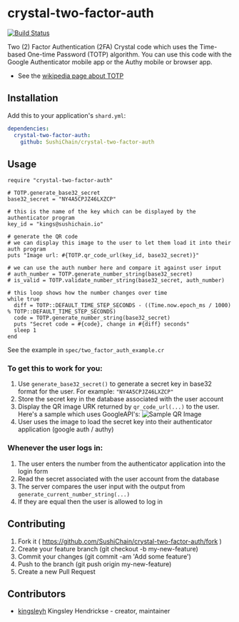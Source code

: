 # crystal-two-factor-auth

[![Build Status](https://travis-ci.org/SushiChain/crystal-two-factor-auth.svg?branch=master)](https://travis-ci.org/SushiChain/crystal-two-factor-auth)

Two (2) Factor Authentication (2FA) Crystal code which uses the Time-based One-time Password (TOTP) algorithm. You can use this code with the Google Authenticator mobile app or the Authy mobile or browser app.

* See the [wikipedia page about TOTP](https://en.wikipedia.org/wiki/Time-based_One-time_Password_algorithm)

## Installation

Add this to your application's `shard.yml`:

```yaml
dependencies:
  crystal-two-factor-auth:
    github: SushiChain/crystal-two-factor-auth
```

## Usage

```crystal
require "crystal-two-factor-auth"

# TOTP.generate_base32_secret
base32_secret = "NY4A5CPJZ46LXZCP"

# this is the name of the key which can be displayed by the authenticator program
key_id = "kings@sushichain.io"

# generate the QR code
# we can display this image to the user to let them load it into their auth program
puts "Image url: #{TOTP.qr_code_url(key_id, base32_secret)}"

# we can use the auth number here and compare it against user input
# auth_number = TOTP.generate_number_string(base32_secret)
# is_valid = TOTP.validate_number_string(base32_secret, auth_number)

# this loop shows how the number changes over time
while true
  diff = TOTP::DEFAULT_TIME_STEP_SECONDS - ((Time.now.epoch_ms / 1000) % TOTP::DEFAULT_TIME_STEP_SECONDS)
  code = TOTP.generate_number_string(base32_secret)
  puts "Secret code = #{code}, change in #{diff} seconds"
  sleep 1
end
```

See the example in `spec/two_factor_auth_example.cr`

### To get this to work for you:

1. Use `generate_base32_secret()` to generate a secret key in base32 format for the user. For example: `"NY4A5CPJZ46LXZCP"`
2. Store the secret key in the database associated with the user account
3. Display the QR image URK returned by `qr_code_url(...)` to the user. Here's a sample which uses GoogleAPI's:
![Sample QR Image](https://chart.googleapis.com/chart?chs=200x200&cht=qr&chl=200x200&chld=M|0&cht=qr&chl=otpauth://totp/kings@sushichain.io%3Fsecret%3DNY4A5CPJZ46LXZCP)
4. User uses the image to load the secret key into their authenticator application (google auth / authy)

### Whenever the user logs in:

1. The user enters the number from the authenticator application into the login form
2. Read the secret associated with the user account from the database
3. The server compares the user input with the output from `generate_current_number_string(...)`
4. If they are equal then the user is allowed to log in


## Contributing

1. Fork it ( https://github.com/SushiChain/crystal-two-factor-auth/fork )
2. Create your feature branch (git checkout -b my-new-feature)
3. Commit your changes (git commit -am 'Add some feature')
4. Push to the branch (git push origin my-new-feature)
5. Create a new Pull Request

## Contributors

- [kingsleyh](https://github.com/kingsleyh) Kingsley Hendrickse - creator, maintainer
